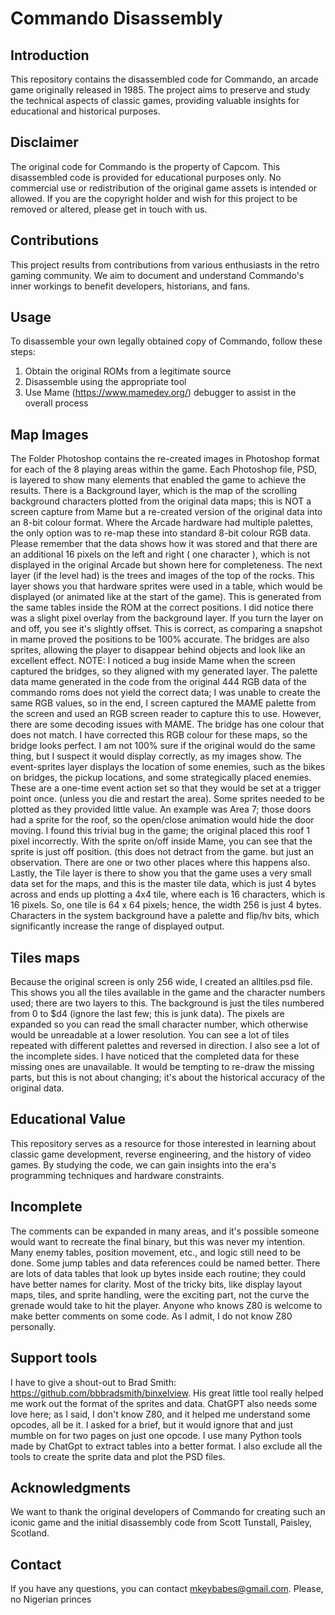# Commando Disassembly

## Introduction

This repository contains the disassembled code for Commando, an arcade game originally released in 1985. The project aims to preserve and study the technical aspects of classic games, providing valuable insights for educational and historical purposes.

## Disclaimer

The original code for Commando is the property of Capcom. This disassembled code is provided for educational purposes only. No commercial use or redistribution of the original game assets is intended or allowed. If you are the copyright holder and wish for this project to be removed or altered, please get in touch with us.

## Contributions

This project results from contributions from various enthusiasts in the retro gaming community. We aim to document and understand Commando's inner workings to benefit developers, historians, and fans.

## Usage

To disassemble your own legally obtained copy of Commando, follow these steps:

1. Obtain the original ROMs from a legitimate source
2. Disassemble using the appropriate tool
3. Use Mame (https://www.mamedev.org/) debugger to assist in the overall process

## Map Images
The Folder Photoshop contains the re-created images in Photoshop format for each of the 8 playing areas within the game.
Each Photoshop file, PSD, is layered to show many elements that enabled the game to achieve the results.
There is a Background layer, which is the map of the scrolling background characters plotted from the original data maps; this is NOT a screen capture from Mame but a re-created version of the original data into an 8-bit colour format. Where the Arcade hardware had multiple palettes, the only option was to re-map these into standard 8-bit colour RGB data.
Please remember that the data shows how it was stored and that there are an additional 16 pixels on the left and right ( one character ), which is not displayed in the original Arcade but shown here for completeness.
The next layer (if the level had) is the trees and images of the top of the rocks. This layer shows you that hardware sprites were used in a table, which would be displayed (or animated like at the start of the game). This is generated from the same tables inside the ROM at the correct positions. I did notice there was a slight pixel overlay from the background layer. If you turn the layer on and off, you see it's slightly offset. This is correct, as comparing a snapshot in mame proved the positions to be 100% accurate. The bridges are also sprites, allowing the player to disappear behind objects and look like an excellent effect.
NOTE: I noticed a bug inside Mame when the screen captured the bridges, so they aligned with my generated layer. The palette data mame generated in the code from the original 444 RGB data of the commando roms does not yield the correct data; I was unable to create the same RGB values, so in the end, I screen captured the MAME palette from the screen and used an RGB screen reader to capture this to use. However, there are some decoding issues with MAME. The bridge has one colour that does not match.
I have corrected this RGB colour for these maps, so the bridge looks perfect. I am not 100% sure if the original would do the same thing, but I suspect it would display correctly, as my images show.
The event-sprites layer displays the location of some enemies, such as the bikes on bridges, the pickup locations, and some strategically placed enemies. These are a one-time event action set so that they would be set at a trigger point once. (unless you die and restart the area). Some sprites needed to be plotted as they provided little value. An example was Area 7; those doors had a sprite for the roof, so the open/close animation would hide the door moving. I found this trivial bug in the game; the original placed this roof 1 pixel incorrectly. With the sprite on/off inside Mame, you can see that the sprite is just off position. (this does not detract from the game. but just an observation. There are one or two other places where this happens also.
Lastly, the Tile layer is there to show you that the game uses a very small data set for the maps, and this is the master tile data, which is just 4 bytes across and ends up plotting a 4x4 tile, where each is 16 characters, which is 16 pixels. So, one tile is 64 x 64 pixels; hence, the width 256 is just 4 bytes. Characters in the system background have a palette and flip/hv bits, which significantly increase the range of displayed output.
## Tiles maps
Because the original screen is only 256 wide, I created an alltiles.psd file. This shows you all the tiles available in the game and the character numbers used; there are two layers to this.
The background is just the tiles numbered from 0 to $d4 (ignore the last few; this is junk data). The pixels are expanded so you can read the small character number, which otherwise would be unreadable at a lower resolution. You can see a lot of tiles repeated with different palettes and reversed in direction. I also see a lot of the incomplete sides. I have noticed that the completed data for these missing ones are unavailable. It would be tempting to re-draw the missing parts, but this is not about changing; it's about the historical accuracy of the original data.

## Educational Value

This repository serves as a resource for those interested in learning about classic game development, reverse engineering, and the history of video games. By studying the code, we can gain insights into the era's programming techniques and hardware constraints.

## Incomplete
The comments can be expanded in many areas, and it's possible someone would want to recreate the final binary, but this was never my intention.
Many enemy tables, position movement, etc., and logic still need to be done. Some jump tables and data references could be named better. There are lots of data tables that look up bytes inside each routine; they could have better names for clarity. Most of the tricky bits, like display layout maps, tiles, and sprite handling, were the exciting part, not the curve the grenade would take to hit the player. Anyone who knows Z80 is welcome to make better comments on some code. As I admit, I do not know Z80 personally.

## Support tools
I have to give a shout-out to Brad Smith: https://github.com/bbbradsmith/binxelview. His great little tool really helped me work out the format of the sprites and data.
ChatGPT also needs some love here; as I said, I don't know Z80, and it helped me understand some opcodes, all be it. I asked for a brief, but it would ignore that and just mumble on for two pages on just one opcode.
I use many Python tools made by ChatGpt to extract tables into a better format. I also exclude all the tools to create the sprite data and plot the PSD files.

## Acknowledgments

We want to thank the original developers of Commando for creating such an iconic game and the initial disassembly code from Scott Tunstall, Paisley, Scotland.

## Contact

If you have any questions, you can contact mkeybabes@gmail.com. Please, no Nigerian princes






